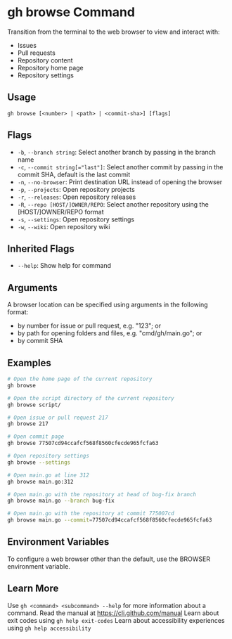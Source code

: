 # gh browse Command

Transition from the terminal to the web browser to view and interact with:

- Issues
- Pull requests
- Repository content
- Repository home page
- Repository settings

## Usage

```
gh browse [<number> | <path> | <commit-sha>] [flags]
```

## Flags

*   `-b`, `--branch string`: Select another branch by passing in the branch name
*   `-c`, `--commit string[="last"]`: Select another commit by passing in the commit SHA, default is the last commit
*   `-n`, `--no-browser`: Print destination URL instead of opening the browser
*   `-p`, `--projects`: Open repository projects
*   `-r`, `--releases`: Open repository releases
*   `-R`, `--repo [HOST/]OWNER/REPO`: Select another repository using the [HOST/]OWNER/REPO format
*   `-s`, `--settings`: Open repository settings
*   `-w`, `--wiki`: Open repository wiki

## Inherited Flags

*   `--help`: Show help for command

## Arguments

A browser location can be specified using arguments in the following format:

*   by number for issue or pull request, e.g. "123"; or
*   by path for opening folders and files, e.g. "cmd/gh/main.go"; or
*   by commit SHA

## Examples

```bash
# Open the home page of the current repository
gh browse

# Open the script directory of the current repository
gh browse script/

# Open issue or pull request 217
gh browse 217

# Open commit page
gh browse 77507cd94ccafcf568f8560cfecde965fcfa63

# Open repository settings
gh browse --settings

# Open main.go at line 312
gh browse main.go:312

# Open main.go with the repository at head of bug-fix branch
gh browse main.go --branch bug-fix

# Open main.go with the repository at commit 775007cd
gh browse main.go --commit=77507cd94ccafcf568f8560cfecde965fcfa63
```

## Environment Variables

To configure a web browser other than the default, use the BROWSER environment variable.

## Learn More

Use `gh <command> <subcommand> --help` for more information about a command.
Read the manual at https://cli.github.com/manual
Learn about exit codes using `gh help exit-codes`
Learn about accessibility experiences using `gh help accessibility`
